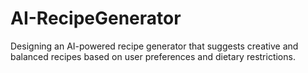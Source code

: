 # AI-RecipeGenerator
Designing an AI-powered recipe generator that suggests creative and balanced recipes based on user preferences and dietary restrictions.
